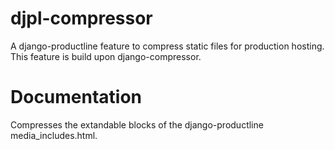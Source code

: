 djpl-compressor
===============

A django-productline feature to compress static files for production hosting.
This feature is build upon django-compressor.

Documentation
===============

Compresses the extandable blocks of the django-productline media_includes.html. 


